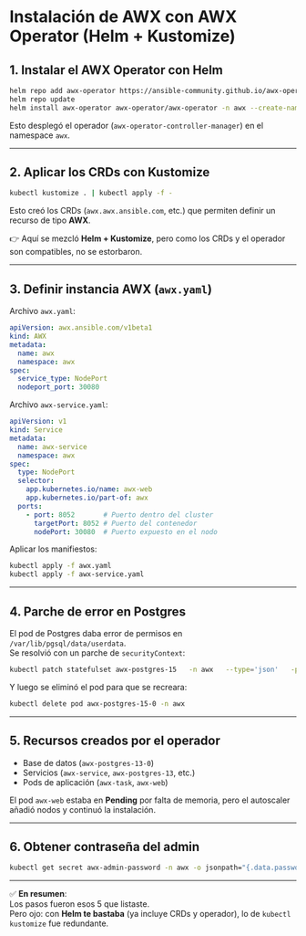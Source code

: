 # Instalación de AWX con AWX Operator (Helm + Kustomize)

## 1. Instalar el AWX Operator con Helm

```bash
helm repo add awx-operator https://ansible-community.github.io/awx-operator-helm/
helm repo update
helm install awx-operator awx-operator/awx-operator -n awx --create-namespace
```

Esto desplegó el operador (`awx-operator-controller-manager`) en el namespace `awx`.

---

## 2. Aplicar los CRDs con Kustomize

```bash
kubectl kustomize . | kubectl apply -f -
```

Esto creó los CRDs (`awx.awx.ansible.com`, etc.) que permiten definir un recurso de tipo **AWX**.

👉 Aquí se mezcló **Helm + Kustomize**, pero como los CRDs y el operador son compatibles, no se estorbaron.

---

## 3. Definir instancia AWX (`awx.yaml`)

Archivo `awx.yaml`:

```yaml
apiVersion: awx.ansible.com/v1beta1
kind: AWX
metadata:
  name: awx
  namespace: awx
spec:
  service_type: NodePort
  nodeport_port: 30080
```

Archivo `awx-service.yaml`:

```yaml
apiVersion: v1
kind: Service
metadata:
  name: awx-service
  namespace: awx
spec:
  type: NodePort
  selector:
    app.kubernetes.io/name: awx-web
    app.kubernetes.io/part-of: awx
  ports:
    - port: 8052       # Puerto dentro del cluster
      targetPort: 8052 # Puerto del contenedor
      nodePort: 30080  # Puerto expuesto en el nodo
```

Aplicar los manifiestos:

```bash
kubectl apply -f awx.yaml
kubectl apply -f awx-service.yaml
```

---

## 4. Parche de error en Postgres

El pod de Postgres daba error de permisos en `/var/lib/pgsql/data/userdata`.  
Se resolvió con un parche de `securityContext`:

```bash
kubectl patch statefulset awx-postgres-15   -n awx   --type='json'   -p='[{"op": "add", "path": "/spec/template/spec/securityContext", "value": {"fsGroup": 26}}]'
```

Y luego se eliminó el pod para que se recreara:

```bash
kubectl delete pod awx-postgres-15-0 -n awx
```

---

## 5. Recursos creados por el operador

- Base de datos (`awx-postgres-13-0`)
- Servicios (`awx-service`, `awx-postgres-13`, etc.)
- Pods de aplicación (`awx-task`, `awx-web`)

El pod `awx-web` estaba en **Pending** por falta de memoria, pero el autoscaler añadió nodos y continuó la instalación.

---

## 6. Obtener contraseña del admin

```bash
kubectl get secret awx-admin-password -n awx -o jsonpath="{.data.password}" | base64 --decode; echo
```

---

✅ **En resumen**:  
Los pasos fueron esos 5 que listaste.  
Pero ojo: con **Helm te bastaba** (ya incluye CRDs y operador), lo de `kubectl kustomize` fue redundante.
